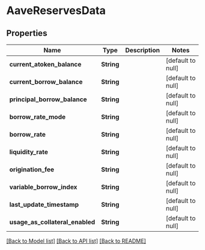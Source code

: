 # AaveReservesData
## Properties

| Name | Type | Description | Notes |
|------------ | ------------- | ------------- | -------------|
| **current\_atoken\_balance** | **String** |  | [default to null] |
| **current\_borrow\_balance** | **String** |  | [default to null] |
| **principal\_borrow\_balance** | **String** |  | [default to null] |
| **borrow\_rate\_mode** | **String** |  | [default to null] |
| **borrow\_rate** | **String** |  | [default to null] |
| **liquidity\_rate** | **String** |  | [default to null] |
| **origination\_fee** | **String** |  | [default to null] |
| **variable\_borrow\_index** | **String** |  | [default to null] |
| **last\_update\_timestamp** | **String** |  | [default to null] |
| **usage\_as\_collateral\_enabled** | **String** |  | [default to null] |

[[Back to Model list]](../README.md#documentation-for-models) [[Back to API list]](../README.md#documentation-for-api-endpoints) [[Back to README]](../README.md)

